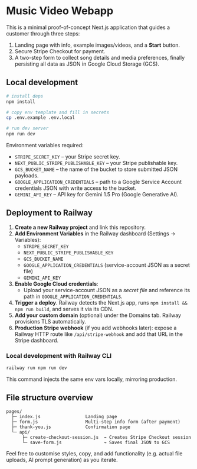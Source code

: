# Music Video Webapp

This is a minimal proof-of-concept Next.js application that guides a customer through three steps:

1. Landing page with info, example images/videos, and a **Start** button.
2. Secure Stripe Checkout for payment.
3. A two-step form to collect song details and media preferences, finally persisting all data as JSON in Google Cloud Storage (GCS).

## Local development

```bash
# install deps
npm install

# copy env template and fill in secrets
cp .env.example .env.local

# run dev server
npm run dev
```

Environment variables required:

- `STRIPE_SECRET_KEY` – your Stripe secret key.
- `NEXT_PUBLIC_STRIPE_PUBLISHABLE_KEY` – your Stripe publishable key.
- `GCS_BUCKET_NAME` – the name of the bucket to store submitted JSON payloads.
- `GOOGLE_APPLICATION_CREDENTIALS` – path to a Google Service Account credentials JSON with write access to the bucket.
- `GEMINI_API_KEY` – API key for Gemini 1.5 Pro (Google Generative AI).

## Deployment to Railway

1. **Create a new Railway project** and link this repository.
2. **Add Environment Variables** in the Railway dashboard (Settings → Variables):
   - `STRIPE_SECRET_KEY`
   - `NEXT_PUBLIC_STRIPE_PUBLISHABLE_KEY`
   - `GCS_BUCKET_NAME`
   - `GOOGLE_APPLICATION_CREDENTIALS` (service-account JSON as a secret file)
   - `GEMINI_API_KEY`
3. **Enable Google Cloud credentials**:
   - Upload your service-account JSON as a *secret file* and reference its path in `GOOGLE_APPLICATION_CREDENTIALS`.
4. **Trigger a deploy**. Railway detects the Next.js app, runs `npm install && npm run build`, and serves it via its CDN.
5. **Add your custom domain** (optional) under the Domains tab. Railway provisions TLS automatically.
6. **Production Stripe webhook** (if you add webhooks later): expose a Railway HTTP route like `/api/stripe-webhook` and add that URL in the Stripe dashboard.

### Local development with Railway CLI
```bash
railway run npm run dev
```
This command injects the same env vars locally, mirroring production.

## File structure overview

```
pages/
  ├─ index.js                 Landing page
  ├─ form.js                  Multi-step info form (after payment)
  ├─ thank-you.js             Confirmation page
  └─ api/
      ├─ create-checkout-session.js  → Creates Stripe Checkout session
      └─ save-form.js                → Saves final JSON to GCS
```

Feel free to customise styles, copy, and add functionality (e.g. actual file uploads, AI prompt generation) as you iterate.
